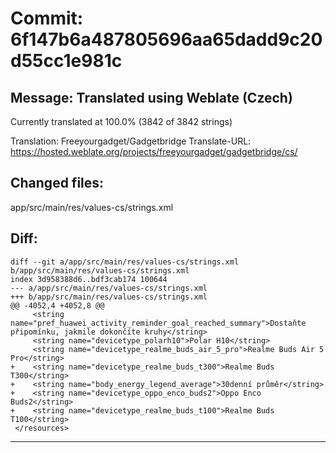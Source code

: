 # Commit: 6f147b6a487805696aa65dadd9c20d55cc1e981c
## Message: Translated using Weblate (Czech)

Currently translated at 100.0% (3842 of 3842 strings)

Translation: Freeyourgadget/Gadgetbridge
Translate-URL: https://hosted.weblate.org/projects/freeyourgadget/gadgetbridge/cs/
## Changed files:
app/src/main/res/values-cs/strings.xml

## Diff:
```
diff --git a/app/src/main/res/values-cs/strings.xml b/app/src/main/res/values-cs/strings.xml
index 3d958388d6..bdf3cab174 100644
--- a/app/src/main/res/values-cs/strings.xml
+++ b/app/src/main/res/values-cs/strings.xml
@@ -4052,4 +4052,8 @@
     <string name="pref_huawei_activity_reminder_goal_reached_summary">Dostaňte připomínku, jakmile dokončíte kruhy</string>
     <string name="devicetype_polarh10">Polar H10</string>
     <string name="devicetype_realme_buds_air_5_pro">Realme Buds Air 5 Pro</string>
+    <string name="devicetype_realme_buds_t300">Realme Buds T300</string>
+    <string name="body_energy_legend_average">30denní průměr</string>
+    <string name="devicetype_oppo_enco_buds2">Oppo Enco Buds2</string>
+    <string name="devicetype_realme_buds_t100">Realme Buds T100</string>
 </resources>
```
-----------------------------------
